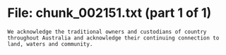 ﻿# File: chunk_002151.txt (part 1 of 1)
```
We acknowledge the traditional owners and custodians of country throughout Australia and acknowledge their continuing connection to land, waters and community.
```

